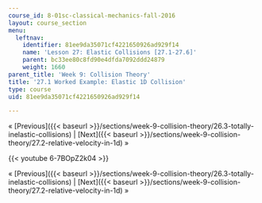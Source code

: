 ```yaml
---
course_id: 8-01sc-classical-mechanics-fall-2016
layout: course_section
menu:
  leftnav:
    identifier: 81ee9da35071cf4221650926ad929f14
    name: 'Lesson 27: Elastic Collisions [27.1-27.6]'
    parent: bc33ee80c8fd90e4dfda7092ddd24879
    weight: 1660
parent_title: 'Week 9: Collision Theory'
title: '27.1 Worked Example: Elastic 1D Collision'
type: course
uid: 81ee9da35071cf4221650926ad929f14

---
```


« [Previous]({{< baseurl >}}/sections/week-9-collision-theory/26.3-totally-inelastic-collisions) | [Next]({{< baseurl >}}/sections/week-9-collision-theory/27.2-relative-velocity-in-1d) »

{{< youtube 6-7BOpZ2k04 >}}

« [Previous]({{< baseurl >}}/sections/week-9-collision-theory/26.3-totally-inelastic-collisions) | [Next]({{< baseurl >}}/sections/week-9-collision-theory/27.2-relative-velocity-in-1d) »